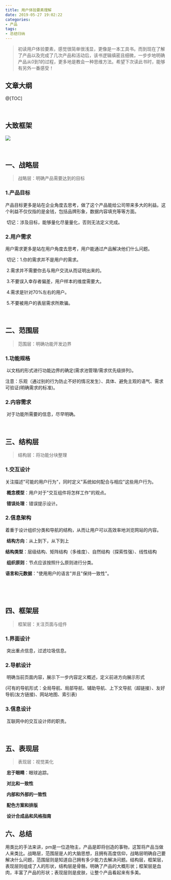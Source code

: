 ```yaml
---
title: 用户体验要素理解
date: 2019-05-27 19:02:22
categories:
- 产品
tags:
- 总结归纳
---
```


> 初读用户体验要素，感觉很简单很浅显，更像是一本工具书。而到现在了解了产品以及完成了几次产品和活动后，该书逻辑缜密且细微，一步步地明确产品从0到1的过程，更多地是教会一种思维方法。希望下次读此书时，能够有另外一番感受！

## 文章大纲

@[TOC]

&nbsp;

## 大致框架

![](用户体验要素.png)

&nbsp;

## 一、战略层

> 战略层：明确产品需要达到的目标

### 1.产品目标

​	产品目标更多是站在企业角度去思考，做了这个产品能给公司带来多大的利益。这个利益不仅仅指的是金钱，包括品牌形象，数据内容填充等等方面。

​	切记：涉及目标，能够量化尽量量化，否则无法定义完成。

### 2.用户需求

​	用户需求更多是站在用户角度去思考，用户能通过产品解决他们什么问题。

​	切记：1.你的需求并不是用户的需求。

​				2.需求并不需要你去与用户交流从而证明出来的。

​				3.不要误入幸存者偏差，用户样本的维度需要大。

​				4.需求是针对70%左右的用户。

​				5.不要被用户的表层需求所欺骗。

&nbsp;

## 二、范围层

> 范围层：明确功能开发边界

### 1.功能规格

​	以文档的形式进行功能边界的确定(需求池管理/需求优先级排列)。

​	注意：乐观（通过别的行为防止不好的情况发生）、具体、避免主观的语气、需求可验证(明确需求的标准)。

### 2.内容需求

​	对于功能所需要的信息，尽早明确。

&nbsp;

## 三、结构层

> 结构层：将功能分块整理

### 1.交互设计

​	关注描述"可能的用户行为"，同时定义"系统如何配合与相应"这些用户行为。

​	**概念模型**：用户对于"交互组件将怎样工作"的观点。

​	**错误处理**：错误提示设计。

### 2.信息架构

​	着重于设计组织分类和导航的结构，从而让用户可以高效率地浏览网站的内容。

​	**结构方向**：从上到下，从下到上

​	**结构类型**：层级结构、矩阵结构（多维度）、自然结构（探索性强）、线性结构

​	**组织原则**：节点应该按照什么原则进行分类。

​	**语言和元数据**："使用用户的语言"并且"保持一致性"。

​		

&nbsp;

## 四、框架层

> 框架层：关注页面与组件

### 1.界面设计

​	突出重点信息，过滤垃圾信息。

### 2.导航设计

​	明确当前页面内容，展示下一步内容定义概述，定义前进方向展示形式

​	(可有的导航形式：全局导航、局部导航、辅助导航、上下文导航（超链接）、友好导航(友方链接)、网站地图、索引表)

### 3.信息设计

​	互联网中的交互设计师的职责。



&nbsp;

## 五、表现层

> 表现层：视觉美化	

​	**忠于眼睛**：眼球追踪。

​	**对比和一致性**

​	**内部和外部的一致性**

​	**配色方案和排版**

​	**设计合成品和风格指南**



## 六、总结

​	用类比的手法来讲，pm是一位造物主，产品是即将创造的事物，这暂将产品当做人来类比。战略层，范围层是人的大脑思想，且拥有高度信仰，战略层明确自己要解决什么问题，范围层则是知道自己拥有多少能力去解决问题。结构层，框架层，表现层则组成了人的形状，结构层是骨骼，明确了产品的大概形状；框架层是血肉，丰富了产品的形状；表现层则是皮肤，让整个产品看起来有多美。